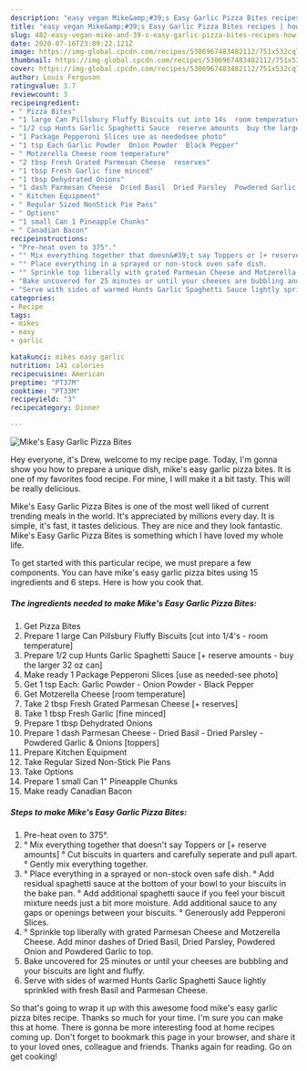 ```yaml
---
description: "easy vegan Mike&amp;#39;s Easy Garlic Pizza Bites recipes | how to prepare Mike&amp;#39;s Easy Garlic Pizza Bites"
title: "easy vegan Mike&amp;#39;s Easy Garlic Pizza Bites recipes | how to prepare Mike&amp;#39;s Easy Garlic Pizza Bites"
slug: 482-easy-vegan-mike-and-39-s-easy-garlic-pizza-bites-recipes-how-to-prepare-mike-and-39-s-easy-garlic-pizza-bites
date: 2020-07-16T23:09:22.121Z
image: https://img-global.cpcdn.com/recipes/5306967483482112/751x532cq70/mikes-easy-garlic-pizza-bites-recipe-main-photo.jpg
thumbnail: https://img-global.cpcdn.com/recipes/5306967483482112/751x532cq70/mikes-easy-garlic-pizza-bites-recipe-main-photo.jpg
cover: https://img-global.cpcdn.com/recipes/5306967483482112/751x532cq70/mikes-easy-garlic-pizza-bites-recipe-main-photo.jpg
author: Louis Ferguson
ratingvalue: 3.7
reviewcount: 3
recipeingredient:
- " Pizza Bites"
- "1 large Can Pillsbury Fluffy Biscuits cut into 14s  room temperature"
- "1/2 cup Hunts Garlic Spaghetti Sauce  reserve amounts  buy the larger 32 oz can"
- "1 Package Pepperoni Slices use as neededsee photo"
- "1 tsp Each Garlic Powder  Onion Powder  Black Pepper"
- " Motzerella Cheese room temperature"
- "2 tbsp Fresh Grated Parmesan Cheese  reserves"
- "1 tbsp Fresh Garlic fine minced"
- "1 tbsp Dehydrated Onions"
- "1 dash Parmesan Cheese  Dried Basil  Dried Parsley  Powdered Garlic  Onions toppers"
- " Kitchen Equipment"
- " Regular Sized NonStick Pie Pans"
- " Options"
- "1 small Can 1 Pineapple Chunks"
- " Canadian Bacon"
recipeinstructions:
- "Pre-heat oven to 375°."
- "° Mix everything together that doesn&#39;t say Toppers or [+ reserve amounts]                                                                               ° Cut biscuits in quarters and carefully seperate and pull apart.                                                                                        ° Gently mix everything together."
- "° Place everything in a sprayed or non-stock oven safe dish.                                             ° Add residual spaghetti sauce at the bottom of your bowl to your biscuits in the bake pan.                                                                                      ° Add additional spaghetti sauce if you feel your biscuit mixture needs just a bit more moisture. Add additional sauce to any gaps or openings between your biscuits.                                                                                                                      ° Generously add Pepperoni Slices."
- "° Sprinkle top liberally with grated Parmesan Cheese and Motzerella Cheese. Add minor dashes of Dried Basil, Dried Parsley, Powdered Onion and Powdered Garlic to top."
- "Bake uncovered for 25 minutes or until your cheeses are bubbling and your biscuits are light and fluffy."
- "Serve with sides of warmed Hunts Garlic Spaghetti Sauce lightly sprinkled with fresh Basil and Parmesan Cheese."
categories:
- Recipe
tags:
- mikes
- easy
- garlic

katakunci: mikes easy garlic 
nutrition: 141 calories
recipecuisine: American
preptime: "PT37M"
cooktime: "PT33M"
recipeyield: "3"
recipecategory: Dinner

---
```



![Mike&#39;s Easy Garlic Pizza Bites](https://img-global.cpcdn.com/recipes/5306967483482112/751x532cq70/mikes-easy-garlic-pizza-bites-recipe-main-photo.jpg)

Hey everyone, it's Drew, welcome to my recipe page. Today, I'm gonna show you how to prepare a unique dish, mike&#39;s easy garlic pizza bites. It is one of my favorites food recipe. For mine, I will make it a bit tasty. This will be really delicious.

Mike&#39;s Easy Garlic Pizza Bites is one of the most well liked of current trending meals in the world. It's appreciated by millions every day. It is simple, it's fast, it tastes delicious. They are nice and they look fantastic. Mike&#39;s Easy Garlic Pizza Bites is something which I have loved my whole life.




To get started with this particular recipe, we must prepare a few components. You can have mike&#39;s easy garlic pizza bites using 15 ingredients and 6 steps. Here is how you cook that.

<!--inarticleads1-->

##### The ingredients needed to make Mike&#39;s Easy Garlic Pizza Bites:

1. Get  Pizza Bites
1. Prepare 1 large Can Pillsbury Fluffy Biscuits [cut into 1/4&#39;s - room temperature]
1. Prepare 1/2 cup Hunts Garlic Spaghetti Sauce [+ reserve amounts - buy the larger 32 oz can]
1. Make ready 1 Package Pepperoni Slices [use as needed-see photo]
1. Get 1 tsp Each: Garlic Powder - Onion Powder - Black Pepper
1. Get  Motzerella Cheese [room temperature]
1. Take 2 tbsp Fresh Grated Parmesan Cheese [+ reserves]
1. Take 1 tbsp Fresh Garlic [fine minced]
1. Prepare 1 tbsp Dehydrated Onions
1. Prepare 1 dash Parmesan Cheese - Dried Basil - Dried Parsley - Powdered Garlic &amp; Onions [toppers]
1. Prepare  Kitchen Equipment
1. Take  Regular Sized Non-Stick Pie Pans
1. Take  Options
1. Prepare 1 small Can 1&#34; Pineapple Chunks
1. Make ready  Canadian Bacon




<!--inarticleads2-->

##### Steps to make Mike&#39;s Easy Garlic Pizza Bites:

1. Pre-heat oven to 375°.
1. ° Mix everything together that doesn&#39;t say Toppers or [+ reserve amounts]                                                                               ° Cut biscuits in quarters and carefully seperate and pull apart.                                                                                        ° Gently mix everything together.
1. ° Place everything in a sprayed or non-stock oven safe dish.                                             ° Add residual spaghetti sauce at the bottom of your bowl to your biscuits in the bake pan.                                                                                      ° Add additional spaghetti sauce if you feel your biscuit mixture needs just a bit more moisture. Add additional sauce to any gaps or openings between your biscuits.                                                                                                                      ° Generously add Pepperoni Slices.
1. ° Sprinkle top liberally with grated Parmesan Cheese and Motzerella Cheese. Add minor dashes of Dried Basil, Dried Parsley, Powdered Onion and Powdered Garlic to top.
1. Bake uncovered for 25 minutes or until your cheeses are bubbling and your biscuits are light and fluffy.
1. Serve with sides of warmed Hunts Garlic Spaghetti Sauce lightly sprinkled with fresh Basil and Parmesan Cheese.




So that's going to wrap it up with this awesome food mike&#39;s easy garlic pizza bites recipe. Thanks so much for your time. I'm sure you can make this at home. There is gonna be more interesting food at home recipes coming up. Don't forget to bookmark this page in your browser, and share it to your loved ones, colleague and friends. Thanks again for reading. Go on get cooking!
